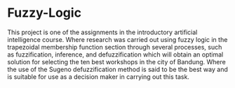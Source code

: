 # Fuzzy-Logic

This project is one of the assignments in the introductory artificial intelligence course. Where research was carried out using fuzzy logic in the trapezoidal membership function section through several processes, such as fuzzification, inference, and defuzzification which will obtain an optimal solution for selecting the ten best workshops in the city of Bandung. Where the use of the Sugeno defuzzification method is said to be the best way and is suitable for use as a decision maker in carrying out this task.
